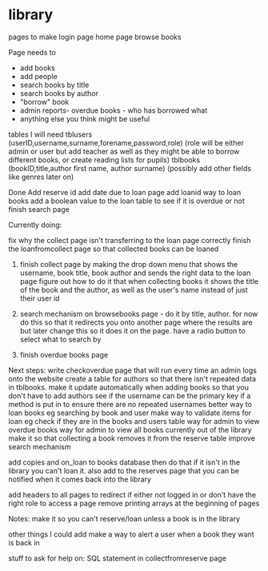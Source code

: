 # library


pages to make 
login page
home page
browse books


Page needs to 
- add books
- add people
- search books by title
- search books by author
- "borrow" book
- admin reports- overdue books - who has borrowed what
- anything else you think might be useful


tables I will need
tblusers (userID,username,surname,forename,password,role) (role will be either admin or user but add teacher as well as they might be able to borrow different books, or create reading lists for pupils)
tblbooks (bookID,title,author first name, author surname) (possibly add other fields like genres later on)

Done
Add reserve id
add date due to loan page
add loanid
way to loan books
add a boolean value to the loan table to see if it is overdue or not
finish search page



Currently doing:

fix why the collect page isn't transferring to the loan page correctly
finish the loanfromcollect page so that collected books can be loaned


1. finish collect page by making the drop down menu that shows the username, book title, book author and sends the right data to the loan page
figure out how to do it that when collecting books it shows the title of the book and the author, as well as the user's name instead of just their user id

2. search mechanism on browsebooks page - do it by title, author. for now do this so that it redirects you onto another page where the results are but later change this so it does it on the page. have a radio button to select what to search by

3. finish overdue books page 



Next steps:
write checkoverdue page that will run every time an admin logs onto the website
create a table for authors so that there isn't repeated data in tblbooks. make it update automatically when adding books so that you don't have to add authors 
see if the username can be the primary key if a method is put in to ensure there are no repeated usernames
better way to loan books eg searching by book and user
make way to validate items for loan eg check if they are in the books and users table
way for admin to view overdue books
way for admin to view all books currently out of the library
make it so that collecting a book removes it from the reserve table
improve search mechanism


add copies and on_loan to books database then do that if it isn't in the library you can't loan it. also add to the reserves page that you can be notified when it comes back into the library


add headers to all pages to redirect if either not logged in or don't have the right role to access a page
remove printing arrays at the beginning of pages


Notes:
make it so you can't reserve/loan unless a book is in the library


other things I could add
make a way to alert a user when a book they want is back in 

stuff to ask for help on:
SQL statement in collectfromreserve page
